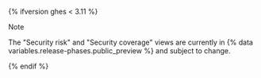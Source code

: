 {% ifversion ghes < 3.11 %}

> [!NOTE]
> The "Security risk" and "Security coverage" views are currently in {% data variables.release-phases.public_preview %} and subject to change.

{% endif %}
